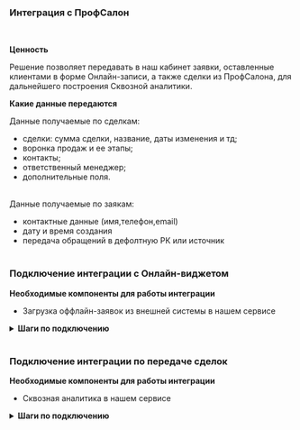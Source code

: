 
### Интеграция с ПрофСалон
<br>

 **Ценность**<br>   
 
Решение позволяет передавать в наш кабинет заявки, оставленные клиентами в форме Онлайн-записи, а также сделки из ПрофСалона, для дальнейшего построения Сквозной аналитики.
<br>

**Какие данные передаются**<br>  

Данные получаемые по сделкам:  
- сделки: сумма сделки, название, даты изменения и тд; 
- воронка продаж и ее этапы;
- контакты;
- ответственный менеджер;
- дополнительные поля.  
<br>
Данные получаемые по заякам:  

- контактные данные (имя,телефон,email)  
- дату и время создания  
- передача обращений в дефолтную РК или источник <br> </br>

### Подключение интеграции с Онлайн-виджетом <br> 

 **Необходимые компоненты для работы интеграции** <br>  
- Загрузка оффлайн-заявок из внешней системы в нашем сервисе <br>
 
<details>
  <summary style="font-weight:bold">  Шаги по подключению </summary> <br> 
 
1. Нажмите "Активен" на этой странице.
2. Заполните настройки интеграции  <br>

**Авторизация**<br>

a. Зайдите в ПрофСалон в раздел Маркетплейс. В нем необходимо найти интеграцию с CoMagic и подключить ее.<br> 
После подключения будут выведены данные для авторизации (токен, ID салона, логин салона) <br>
b. Необходимо внести эти данные в раздел Авторизация в настройках интеграции.
![image](profsalon_auth.gif) <br>

**Настройте Webhook в Профсалон**<br>

В Профсалон необходимо настроить Webhook на создание/изменение сделки. <br>
Для этого необходимо направить запрос  в ПрофСалон с просьбой создать хук на наш URL (указан в поле Webhook url).
![image](profsalon_hook_url.png)

Если в настройках ПрофСалона есть блок Интеграции → Вебхуки на внешний сервер , то это можно сделать самостоятельно.

![image](profsalon_hook.jpg) <br>

**Переключатели:**<br> 
a. Нажмите "Подключить интеграцию с Онлайн-виджетом". После этого будут выведены остальные настройки.<br>
b. "Рекламная компания/источник" - необходимо выбрать какую сущность использовать для обращений без сессии. По умолчанию выбрана Рекламная компания (переключатель не прожат), при прожатии выбирается Источник.<br>  
В зависимости от положения маркера выводится либо список РК из личного кабинета клиента, либо список источников и сайтов. Необходимо указать какую РК/источник и сайт используем в случае отсутствия сессии.<br>  

3. Нажмите сохранить. <br>

После подключения интеграции заявки будут попадать в  Сырые данные -> Обращения и цели.  
Для проверки корректности работы интеграции оставьте тестовую запись в виджете ПрофСалона.
</details>

<br>

  ### Подключение интеграции по передаче сделок<br>  

**Необходимые компоненты для работы интеграции** <br>  
- Сквозная аналитика в нашем сервисе <br>

<details>
  <summary style="font-weight:bold">  Шаги по подключению </summary> <br> 

1. Нажмите "Активен" на этой странице.
2. Заполните настройки интеграции <br>

**Авторизация** <br>
a. Зайдите в ПрофСалон в раздел Маркетплейс. В нем необходимо найти интеграцию с CoMagic и подключить ее.<br> 
После подключения будут выведены данные для авторизации (токен, ID салона, логин салона) <br>
b. Необходимо внести эти данные в раздел Авторизация в настройках интеграции.
![image](profsalon_auth.gif) <br>

**Настройте Webhook в Профсалон** <br>

В Профсалон необходимо настроить Webhook на создание/изменение сделки.<br> 
Для этого необходимо направить запрос  в ПрофСалон с просьбой создать хук на наш URL (указан в поле Webhook url).
![image](profsalon_hook_url.png)

Если в настройках ПрофСалона есть блок Интеграции → Вебхуки на внешний сервер , то это можно сделать самостоятельно.

![image](profsalon_hook.jpg) <br>


**Переключатели:**  
a. Нажмите "Подключить интеграцию по передаче сделок". После этого будут выведены остальные настройки.<br>
b. "Дефолтная воронка" - при прожатии все сделки будут передаваться в воронку по умолчанию "Сделки из ПрофСалона". В противном случае будет создана воронка с названием салона, с которым подключена интеграция.<br>

3. Нажмите сохранить.<br>

После подключения интеграции сделки будут попадать в  Сырые данные -> Сделки.  
Для проверки корректности работы интеграции создайте тестовую сделку(запись) в ПрофСалоне.

</details>
